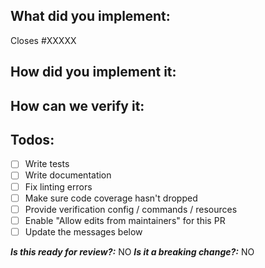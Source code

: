 <!--
1. Please check out and follow our Contributing Guidelines: https://github.com/koshigoe/brick_ftp#contributing
2. Do not remove any section of the template. If something is not applicable leave it empty but leave it in the PR
3. Please follow the template, otherwise we'll have to ask you to update it and it will take longer until your PR is merged
-->

## What did you implement:

Closes #XXXXX

<!--
Briefly describe the feature if no issue exists for this PR
-->

## How did you implement it:

<!--
If this is a nontrivial change please briefly describe your implementation so its easy for us to understand and review your code.
-->

## How can we verify it:

<!--
Add any applicable config, commands, screenshots or other resources
to make it easy for us to verify this works. The easier you make it for us
to review a PR, the faster we can review and merge it.

Examples:
* serverless.yml - Fully functioning to easily deploy changes
* Screenshots - Showing the difference between your output and the master
* Cloud Configuration - List cloud resources and show that the correct configuration is in place (e.g. AWS CLI commands)
* Other - Anything else that comes to mind to help us evaluate
-->

## Todos:

- [ ] Write tests
- [ ] Write documentation
- [ ] Fix linting errors
- [ ] Make sure code coverage hasn't dropped
- [ ] Provide verification config / commands / resources
- [ ] Enable "Allow edits from maintainers" for this PR
- [ ] Update the messages below

***Is this ready for review?:*** NO
***Is it a breaking change?:*** NO
